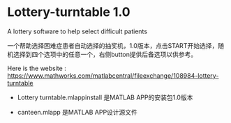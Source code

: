 # Lottery-turntable 1.0
A lottery software to help select difficult patients

一个帮助选择困难症患者自动选择的抽奖机，1.0版本，点击START开始选择，随机选择到四个选项中的任意一个，右侧button提供后备选项以供参考。

Here is the website : https://www.mathworks.com/matlabcentral/fileexchange/108984-lottery-turntable

- Lottery turntable.mlappinstall 是MATLAB APP的安装包1.0版本

- canteen.mlapp 是MATLAB APP设计源文件
